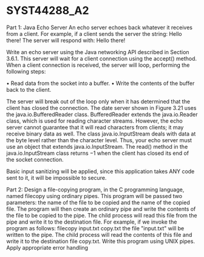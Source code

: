 # SYST44288_A2

Part 1:
Java Echo Server
An echo server echoes back whatever it receives from a client. For example, if a client sends the server the string: Hello there! The server will respond with: Hello there!

Write an echo server using the Java networking API described in Section 3.6.1. This server will wait for a client connection using the accept() method. When a client connection is received, the server will loop, performing the following steps:

• Read data from the socket into a buffer. • Write the contents of the buffer back to the client.

The server will break out of the loop only when it has determined that the client has closed the connection. The date server shown in Figure 3.21 uses the java.io.BufferedReader class. BufferedReader extends the java.io.Reader class, which is used for reading character streams. However, the echo server cannot guarantee that it will read characters from clients; it may receive binary data as well. The class java.io.InputStream deals with data at the byte level rather than the character level. Thus, your echo server must use an object that extends java.io.InputStream. The read() method in the java.io.InputStream class returns −1 when the client has closed its end of the socket connection.

Basic input sanitizing will be applied, since this application takes ANY code sent to it, it will be impossible to secure.

Part 2:
Design a file-copying program, in the C programming language, named filecopy using ordinary pipes. This program will be passed two parameters: the name of the file to be copied and the name of the copied file. The program will then create an ordinary pipe and write the contents of the file to be copied to the pipe. The child process will read this file from the pipe and write it to the destination file. For example, if we invoke the program as follows:
filecopy input.txt copy.txt
the file "input.txt" will be written to the pipe. The child process will read the contents of this file and write it to the destination file copy.txt. Write this program using UNIX pipes. Apply appropriate error handling
